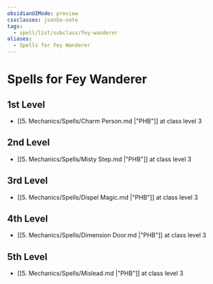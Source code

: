 ```yaml
---
obsidianUIMode: preview
cssclasses: json5e-note
tags:
  - spell/list/subclass/fey-wanderer
aliases:
  - Spells for Fey Wanderer
---
```

# Spells for Fey Wanderer

## 1st Level

- [[5. Mechanics/Spells/Charm Person.md \|"PHB"]] at class level 3

## 2nd Level

- [[5. Mechanics/Spells/Misty Step.md \|"PHB"]] at class level 3

## 3rd Level

- [[5. Mechanics/Spells/Dispel Magic.md \|"PHB"]] at class level 3

## 4th Level

- [[5. Mechanics/Spells/Dimension Door.md \|"PHB"]] at class level 3

## 5th Level

- [[5. Mechanics/Spells/Mislead.md \|"PHB"]] at class level 3
